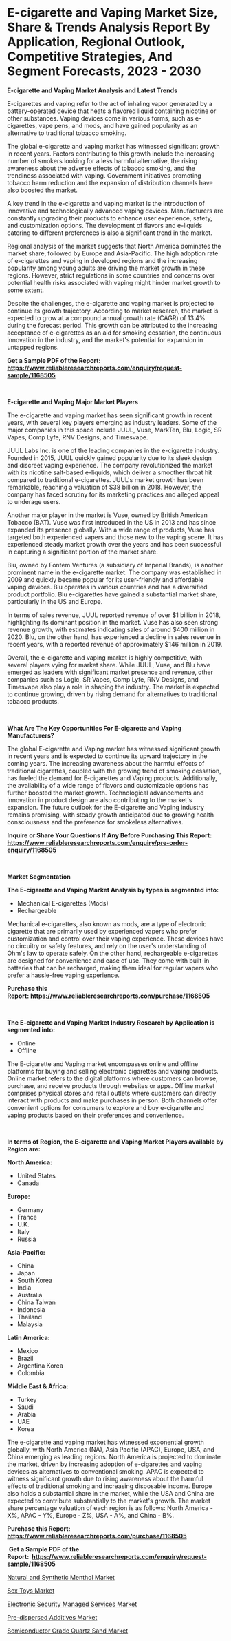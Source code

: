 <p><h1>E-cigarette and Vaping Market Size, Share & Trends Analysis Report By Application, Regional Outlook, Competitive Strategies, And Segment Forecasts, 2023 - 2030</h1></p><p><strong>E-cigarette and Vaping Market Analysis and Latest Trends</strong></p>
<p><p>E-cigarettes and vaping refer to the act of inhaling vapor generated by a battery-operated device that heats a flavored liquid containing nicotine or other substances. Vaping devices come in various forms, such as e-cigarettes, vape pens, and mods, and have gained popularity as an alternative to traditional tobacco smoking.</p><p>The global e-cigarette and vaping market has witnessed significant growth in recent years. Factors contributing to this growth include the increasing number of smokers looking for a less harmful alternative, the rising awareness about the adverse effects of tobacco smoking, and the trendiness associated with vaping. Government initiatives promoting tobacco harm reduction and the expansion of distribution channels have also boosted the market.</p><p>A key trend in the e-cigarette and vaping market is the introduction of innovative and technologically advanced vaping devices. Manufacturers are constantly upgrading their products to enhance user experience, safety, and customization options. The development of flavors and e-liquids catering to different preferences is also a significant trend in the market.</p><p>Regional analysis of the market suggests that North America dominates the market share, followed by Europe and Asia-Pacific. The high adoption rate of e-cigarettes and vaping in developed regions and the increasing popularity among young adults are driving the market growth in these regions. However, strict regulations in some countries and concerns over potential health risks associated with vaping might hinder market growth to some extent.</p><p>Despite the challenges, the e-cigarette and vaping market is projected to continue its growth trajectory. According to market research, the market is expected to grow at a compound annual growth rate (CAGR) of 13.4% during the forecast period. This growth can be attributed to the increasing acceptance of e-cigarettes as an aid for smoking cessation, the continuous innovation in the industry, and the market's potential for expansion in untapped regions.</p></p>
<p><strong>Get a Sample PDF of the Report:&nbsp; <a href="https://www.reliableresearchreports.com/enquiry/request-sample/1168505">https://www.reliableresearchreports.com/enquiry/request-sample/1168505</a></strong></p>
<p>&nbsp;</p>
<p><strong>E-cigarette and Vaping Major Market Players</strong></p>
<p><p>The e-cigarette and vaping market has seen significant growth in recent years, with several key players emerging as industry leaders. Some of the major companies in this space include JUUL, Vuse, MarkTen, Blu, Logic, SR Vapes, Comp Lyfe, RNV Designs, and Timesvape.</p><p>JUUL Labs Inc. is one of the leading companies in the e-cigarette industry. Founded in 2015, JUUL quickly gained popularity due to its sleek design and discreet vaping experience. The company revolutionized the market with its nicotine salt-based e-liquids, which deliver a smoother throat hit compared to traditional e-cigarettes. JUUL's market growth has been remarkable, reaching a valuation of $38 billion in 2018. However, the company has faced scrutiny for its marketing practices and alleged appeal to underage users.</p><p>Another major player in the market is Vuse, owned by British American Tobacco (BAT). Vuse was first introduced in the US in 2013 and has since expanded its presence globally. With a wide range of products, Vuse has targeted both experienced vapers and those new to the vaping scene. It has experienced steady market growth over the years and has been successful in capturing a significant portion of the market share.</p><p>Blu, owned by Fontem Ventures (a subsidiary of Imperial Brands), is another prominent name in the e-cigarette market. The company was established in 2009 and quickly became popular for its user-friendly and affordable vaping devices. Blu operates in various countries and has a diversified product portfolio. Blu e-cigarettes have gained a substantial market share, particularly in the US and Europe.</p><p>In terms of sales revenue, JUUL reported revenue of over $1 billion in 2018, highlighting its dominant position in the market. Vuse has also seen strong revenue growth, with estimates indicating sales of around $400 million in 2020. Blu, on the other hand, has experienced a decline in sales revenue in recent years, with a reported revenue of approximately $146 million in 2019.</p><p>Overall, the e-cigarette and vaping market is highly competitive, with several players vying for market share. While JUUL, Vuse, and Blu have emerged as leaders with significant market presence and revenue, other companies such as Logic, SR Vapes, Comp Lyfe, RNV Designs, and Timesvape also play a role in shaping the industry. The market is expected to continue growing, driven by rising demand for alternatives to traditional tobacco products.</p></p>
<p>&nbsp;</p>
<p><strong>What Are The Key Opportunities For E-cigarette and Vaping Manufacturers?</strong></p>
<p><p>The global E-cigarette and Vaping market has witnessed significant growth in recent years and is expected to continue its upward trajectory in the coming years. The increasing awareness about the harmful effects of traditional cigarettes, coupled with the growing trend of smoking cessation, has fueled the demand for E-cigarettes and Vaping products. Additionally, the availability of a wide range of flavors and customizable options has further boosted the market growth. Technological advancements and innovation in product design are also contributing to the market's expansion. The future outlook for the E-cigarette and Vaping industry remains promising, with steady growth anticipated due to growing health consciousness and the preference for smokeless alternatives.</p></p>
<p><strong>Inquire or Share Your Questions If Any Before Purchasing This Report: <a href="https://www.reliableresearchreports.com/enquiry/pre-order-enquiry/1168505">https://www.reliableresearchreports.com/enquiry/pre-order-enquiry/1168505</a></strong></p>
<p>&nbsp;</p>
<p><strong>Market Segmentation</strong></p>
<p><strong>The E-cigarette and Vaping Market Analysis by types is segmented into:</strong></p>
<p><ul><li>Mechanical E-cigarettes (Mods)</li><li>Rechargeable</li></ul></p>
<p><p>Mechanical e-cigarettes, also known as mods, are a type of electronic cigarette that are primarily used by experienced vapers who prefer customization and control over their vaping experience. These devices have no circuitry or safety features, and rely on the user's understanding of Ohm's law to operate safely. On the other hand, rechargeable e-cigarettes are designed for convenience and ease of use. They come with built-in batteries that can be recharged, making them ideal for regular vapers who prefer a hassle-free vaping experience.</p></p>
<p><strong>Purchase this Report:&nbsp;<a href="https://www.reliableresearchreports.com/purchase/1168505">https://www.reliableresearchreports.com/purchase/1168505</a></strong></p>
<p>&nbsp;</p>
<p><strong>The E-cigarette and Vaping Market Industry Research by Application is segmented into:</strong></p>
<p><ul><li>Online</li><li>Offline</li></ul></p>
<p><p>The E-cigarette and Vaping market encompasses online and offline platforms for buying and selling electronic cigarettes and vaping products. Online market refers to the digital platforms where customers can browse, purchase, and receive products through websites or apps. Offline market comprises physical stores and retail outlets where customers can directly interact with products and make purchases in person. Both channels offer convenient options for consumers to explore and buy e-cigarette and vaping products based on their preferences and convenience.</p></p>
<p>&nbsp;</p>
<p><strong>In terms of Region, the E-cigarette and Vaping Market Players available by Region are:</strong></p>
<p>
    <p> <strong> North America: </strong>
        <ul>
            <li>United States</li>
            <li>Canada</li>
        </ul>
        </p> 
    <p> <strong> Europe: </strong>
        <ul>
            <li>Germany</li>
            <li>France</li>
            <li>U.K.</li>
            <li>Italy</li>
            <li>Russia</li>
        </ul>
        </p> 
    <p> <strong> Asia-Pacific: </strong>
        <ul>
            <li>China</li>
            <li>Japan</li>
            <li>South Korea</li>
            <li>India</li>
            <li>Australia</li>
            <li>China Taiwan</li>
            <li>Indonesia</li>
            <li>Thailand</li>
            <li>Malaysia</li>
        </ul>
        </p> 
    <p> <strong> Latin America: </strong>
        <ul>
            <li>Mexico</li>
            <li>Brazil</li>
            <li>Argentina Korea</li>
            <li>Colombia</li>
        </ul>
        </p> 
    <p> <strong> Middle East & Africa: </strong>
        <ul>
            <li>Turkey</li>
            <li>Saudi</li>
            <li>Arabia</li>
            <li>UAE</li>
            <li>Korea</li>
        </ul>
    </p>
    </p>
<p><p>The e-cigarette and vaping market has witnessed exponential growth globally, with North America (NA), Asia Pacific (APAC), Europe, USA, and China emerging as leading regions. North America is projected to dominate the market, driven by increasing adoption of e-cigarettes and vaping devices as alternatives to conventional smoking. APAC is expected to witness significant growth due to rising awareness about the harmful effects of traditional smoking and increasing disposable income. Europe also holds a substantial share in the market, while the USA and China are expected to contribute substantially to the market's growth. The market share percentage valuation of each region is as follows: North America - X%, APAC - Y%, Europe - Z%, USA - A%, and China - B%.</p></p>
<p><strong>Purchase this Report: <a href="https://www.reliableresearchreports.com/purchase/1168505">https://www.reliableresearchreports.com/purchase/1168505</a></strong></p>
<p>&nbsp;<strong>Get a Sample PDF of the Report:&nbsp;&nbsp;<a href="https://www.reliableresearchreports.com/enquiry/request-sample/1168505">https://www.reliableresearchreports.com/enquiry/request-sample/1168505</a></strong></p>
<p><strong></strong></p>
<p><p><a href="https://medium.com/@albertakoss2023/natural-and-synthetic-menthol-market-furnishes-information-on-market-share-market-trends-and-58327321c1d7">Natural and Synthetic Menthol Market</a></p><p><a href="https://github.com/maliyahmorrow6654/Market-Research-Report-List-1/blob/main/sex-toys-market.md">Sex Toys Market</a></p><p><a href="https://github.com/abdelrhmankishk22/Market-Research-Report-List-1/blob/main/electronic-security-managed-services-market.md">Electronic Security Managed Services Market</a></p><p><a href="https://medium.com/@jenniebrown07/pre-dispersed-additives-market-exploring-market-share-market-trends-and-future-growth-2fedbea2dfb6">Pre-dispersed Additives Market</a></p><p><a href="https://medium.com/@janbogisich/semiconductor-grade-quartz-sand-market-focuses-on-market-share-size-and-projected-forecast-till-4f03487720ce">Semiconductor Grade Quartz Sand Market</a></p></p>